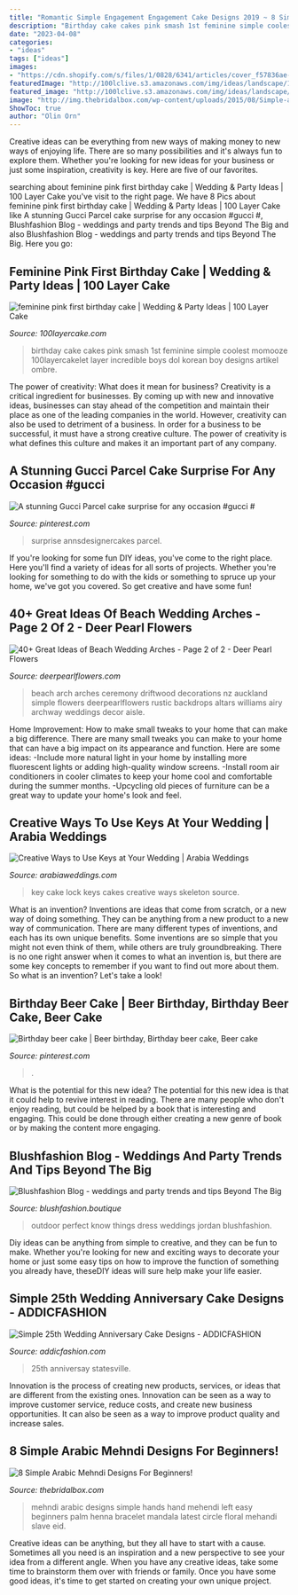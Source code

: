 ```yaml
---
title: "Romantic Simple Engagement Engagement Cake Designs 2019 ~ 8 Simple Arabic Mehndi Designs For Beginners!"
description: "Birthday cake cakes pink smash 1st feminine simple coolest momooze 100layercakelet layer incredible boys dol korean boy designs artikel ombre"
date: "2023-04-08"
categories:
- "ideas"
tags: ["ideas"]
images:
- "https://cdn.shopify.com/s/files/1/0828/6341/articles/cover_f57836ae-2a04-40fb-be77-c69a50c80537.jpg?v=1558350121"
featuredImage: "http://100lclive.s3.amazonaws.com/img/ideas/landscape/151173.jpg"
featured_image: "http://100lclive.s3.amazonaws.com/img/ideas/landscape/151173.jpg"
image: "http://img.thebridalbox.com/wp-content/uploads/2015/08/Simple-arabic-mahndi-centric.jpg"
ShowToc: true
author: "Olin Orn"
---
```



Creative ideas can be everything from new ways of making money to new ways of enjoying life. There are so many possibilities and it's always fun to explore them. Whether you're looking for new ideas for your business or just some inspiration, creativity is key. Here are five of our favorites.

	

		
searching about feminine pink first birthday cake | Wedding &amp; Party Ideas | 100 Layer Cake you've visit to the right page. We have 8 Pics about feminine pink first birthday cake | Wedding &amp; Party Ideas | 100 Layer Cake like A stunning Gucci Parcel cake surprise for any occasion #gucci #, Blushfashion Blog - weddings and party trends and tips Beyond The Big and also Blushfashion Blog - weddings and party trends and tips Beyond The Big. Here you go:
		
    
## Feminine Pink First Birthday Cake | Wedding &amp; Party Ideas | 100 Layer Cake

<img loading=lazy src="http://100lclive.s3.amazonaws.com/img/ideas/landscape/151173.jpg" onerror="this.onerror=null;this.src='https://tse1.mm.bing.net/th?id=OIP.n2BLlIpLtrvhN9CyZiYBUQHaJ4&amp;pid=15.1';" alt="feminine pink first birthday cake | Wedding &amp; Party Ideas | 100 Layer Cake">

_Source: 100layercake.com_

>birthday cake cakes pink smash 1st feminine simple coolest momooze 100layercakelet layer incredible boys dol korean boy designs artikel ombre. 

	

The power of creativity: What does it mean for business?
Creativity is a critical ingredient for businesses. By coming up with new and innovative ideas, businesses can stay ahead of the competition and maintain their place as one of the leading companies in the world. However, creativity can also be used to detriment of a business. In order for a business to be successful, it must have a strong creative culture. The power of creativity is what defines this culture and makes it an important part of any company.

    
## A Stunning Gucci Parcel Cake Surprise For Any Occasion #gucci #

<img loading=lazy src="https://i.pinimg.com/originals/03/75/fb/0375fb4a7171810ba7191a32a91b19fe.jpg" onerror="this.onerror=null;this.src='https://tse3.mm.bing.net/th?id=OIP.ya56pvhuSZ_TD8vMKnVVJAHaJ4&amp;pid=15.1';" alt="A stunning Gucci Parcel cake surprise for any occasion #gucci #">

_Source: pinterest.com_

>surprise annsdesignercakes parcel. 

	

If you're looking for some fun DIY ideas, you've come to the right place. Here you'll find a variety of ideas for all sorts of projects. Whether you're looking for something to do with the kids or something to spruce up your home, we've got you covered. So get creative and have some fun!

    
## 40+ Great Ideas Of Beach Wedding Arches - Page 2 Of 2 - Deer Pearl Flowers

<img loading=lazy src="https://www.deerpearlflowers.com/wp-content/uploads/2015/07/Auckland-Beach-Wedding-Ideas.jpg" onerror="this.onerror=null;this.src='https://tse4.mm.bing.net/th?id=OIP.NoT5u2HtCvTV4EKeqz9CDgHaLH&amp;pid=15.1';" alt="40+ Great Ideas of Beach Wedding Arches - Page 2 of 2 - Deer Pearl Flowers">

_Source: deerpearlflowers.com_

>beach arch arches ceremony driftwood decorations nz auckland simple flowers deerpearlflowers rustic backdrops altars williams airy archway weddings decor aisle. 

	

Home Improvement: How to make small tweaks to your home that can make a big difference.
There are many small tweaks you can make to your home that can have a big impact on its appearance and function. Here are some ideas: 
-Include more natural light in your home by installing more fluorescent lights or adding high-quality window screens. 
-Install room air conditioners in cooler climates to keep your home cool and comfortable during the summer months. 
-Upcycling old pieces of furniture can be a great way to update your home's look and feel.

    
## Creative Ways To Use Keys At Your Wedding | Arabia Weddings

<img loading=lazy src="https://www.arabiaweddings.com/sites/default/files/uploads/2014/11/14/key_wedding_7_0.jpg" onerror="this.onerror=null;this.src='https://tse1.mm.bing.net/th?id=OIP.0RjXPq4TNCuZwig2FYrVVAHaNv&amp;pid=15.1';" alt="Creative Ways to Use Keys at Your Wedding | Arabia Weddings">

_Source: arabiaweddings.com_

>key cake lock keys cakes creative ways skeleton source. 

	

What is an invention?
Inventions are ideas that come from scratch, or a new way of doing something. They can be anything from a new product to a new way of communication. There are many different types of inventions, and each has its own unique benefits. Some inventions are so simple that you might not even think of them, while others are truly groundbreaking. There is no one right answer when it comes to what an invention is, but there are some key concepts to remember if you want to find out more about them. So what is an invention? Let's take a look!

    
## Birthday Beer Cake | Beer Birthday, Birthday Beer Cake, Beer Cake

<img loading=lazy src="https://i.pinimg.com/originals/3f/08/70/3f087025c8f1457708b1189c77a5037c.jpg" onerror="this.onerror=null;this.src='https://tse1.mm.bing.net/th?id=OIP.l_SDrxC_mAkKhZmI57oIwAHaNK&amp;pid=15.1';" alt="Birthday beer cake | Beer birthday, Birthday beer cake, Beer cake">

_Source: pinterest.com_

>. 

	

What is the potential for this new idea?
The potential for this new idea is that it could help to revive interest in reading. There are many people who don't enjoy reading, but could be helped by a book that is interesting and engaging. This could be done through either creating a new genre of book or by making the content more engaging.

    
## Blushfashion Blog - Weddings And Party Trends And Tips Beyond The Big

<img loading=lazy src="https://cdn.shopify.com/s/files/1/0828/6341/articles/cover_f57836ae-2a04-40fb-be77-c69a50c80537.jpg?v=1558350121" onerror="this.onerror=null;this.src='https://tse2.mm.bing.net/th?id=OIP.0O_x3g47j6Th1Xe5osoSAwHaHa&amp;pid=15.1';" alt="Blushfashion Blog - weddings and party trends and tips Beyond The Big">

_Source: blushfashion.boutique_

>outdoor perfect know things dress weddings jordan blushfashion. 

	

Diy ideas can be anything from simple to creative, and they can be fun to make. Whether you're looking for new and exciting ways to decorate your home or just some easy tips on how to improve the function of something you already have, theseDIY ideas will sure help make your life easier.

    
## Simple 25th Wedding Anniversary Cake Designs - ADDICFASHION

<img loading=lazy src="https://i1.wp.com/i.pinimg.com/originals/96/eb/6e/96eb6eb6860a80ff879c43f4e21fd9f2.jpg?w=1140&amp;ssl=1" onerror="this.onerror=null;this.src='https://tse1.mm.bing.net/th?id=OIP.HT_m042zNQp3hh8unu1MJgAAAA&amp;pid=15.1';" alt="Simple 25th Wedding Anniversary Cake Designs - ADDICFASHION">

_Source: addicfashion.com_

>25th anniversay statesville. 

	

Innovation is the process of creating new products, services, or ideas that are different from the existing ones. Innovation can be seen as a way to improve customer service, reduce costs, and create new business opportunities. It can also be seen as a way to improve product quality and increase sales.

    
## 8 Simple Arabic Mehndi Designs For Beginners!

<img loading=lazy src="http://img.thebridalbox.com/wp-content/uploads/2015/08/Simple-arabic-mahndi-centric.jpg" onerror="this.onerror=null;this.src='https://tse1.mm.bing.net/th?id=OIP.hoamhpjjvE8Jc0eyu7qC4AHaE8&amp;pid=15.1';" alt="8 Simple Arabic Mehndi Designs For Beginners!">

_Source: thebridalbox.com_

>mehndi arabic designs simple hands hand mehendi left easy beginners palm henna bracelet mandala latest circle floral mehandi slave eid. 

	

Creative ideas can be anything, but they all have to start with a cause. Sometimes all you need is an inspiration and a new perspective to see your idea from a different angle. When you have any creative ideas, take some time to brainstorm them over with friends or family. Once you have some good ideas, it's time to get started on creating your own unique project.

